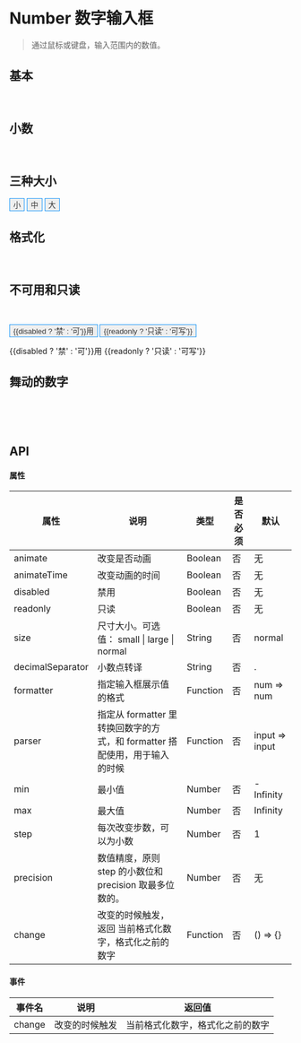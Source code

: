 # Number 数字输入框
> 通过鼠标或键盘，输入范围内的数值。

## 基本

<br>
<w-number v-model="num1" decimalSeparator="xxx" :max="5" :min="-2"></w-number>

## 小数

<br>
<w-number v-model="numAnim" :step="0.11"></w-number>

## 三种大小

<p>
  <button class="inp-btn" :class="{on: size === 0}" @click="size = 0">小</button>
  <button class="inp-btn" :class="{on: size === 1}" @click="size = 1">中</button>
  <button class="inp-btn" :class="{on: size === 2}" @click="size = 2">大</button>
</p>
<w-number :size="sizeCfg[size]"></w-number>

## 格式化

<br>
<w-number :formatter="value => `$ ${value}`" :parser="parser" :animate="true" :animateTime="0.2" :precision="1" :step="0.1" decimalSeparator="x" :max="5" :min="-2"></w-number>

## 不可用和只读

<br>
<p>
  <button class="inp-btn" :class="{on: disabled}" @click="disabled = !disabled">{{disabled ? '禁' : '可'}}用</button>
  <button class="inp-btn" :class="{on: readonly}" @click="readonly = !readonly">{{readonly ? '只读' : '可写'}}</button>
</p>
<p>
{{disabled ? '禁' : '可'}}用<w-number v-model="numAnim" :disabled="disabled"></w-number>
{{readonly ? '只读' : '可写'}}<w-number v-model="numAnim" :readonly="readonly"></w-number>
</p>

## 舞动的数字

<br>
<w-number v-model="numAnim" :animate="true" :step="10"></w-number>
<br>
<br>

## API

#### 属性

|属性|说明|类型|是否必须|默认|
|---|---|----|-------|---|
|animate|改变是否动画|Boolean|否|无|
|animateTime|改变动画的时间|Boolean|否|无|
|disabled|禁用|Boolean|否|无|
|readonly|只读|Boolean|否|无|
|size|尺寸大小。可选值： small \| large \| normal |String|否|normal|
|decimalSeparator|小数点转译|String|否|.|
|formatter|指定输入框展示值的格式|Function|否|num => num|
|parser|指定从 formatter 里转换回数字的方式，和 formatter 搭配使用，用于输入的时候|Function|否|input => input|
|min|最小值|Number|否|-Infinity|
|max|最大值|Number|否|Infinity|
|step|每次改变步数，可以为小数|Number|否|1|
|precision|数值精度，原则 step 的小数位和 precision 取最多位数的。|Number|否|无|
|change|改变的时候触发，返回 当前格式化数字，格式化之前的数字|Function|否|() => {}|

#### 事件

|事件名|说明|返回值|
|-----|---|-----|
|change|改变的时候触发|当前格式化数字，格式化之前的数字|


<script>
import WNumber from '../water/number/Number';

export default {
  data() {
    return {
      num1: 1,
      numAnim: 0,
      disabled: true,
      readonly: false,
      size: 1,
      sizeCfg: ['small', '', 'large',],
    };
  },
  methods: {
    parser: (value) => value.replace(/\$\s?|(,*)/g, ''),
  },
  components: {
    WNumber,
  },
};
</script>

<style lang="scss" scope>
@import '../water/number/style/number.scss';

.inp-btn {
  border: none;
  cursor: pointer;
  border: 1px solid #1996f9;
  color: #333;
  transition: color 0.4s, background 0.4s;

  &:focus {
    outline: none;
  }

  &.on {
    background: #1996f9;
    color: #fff;
  }
}
</style>
